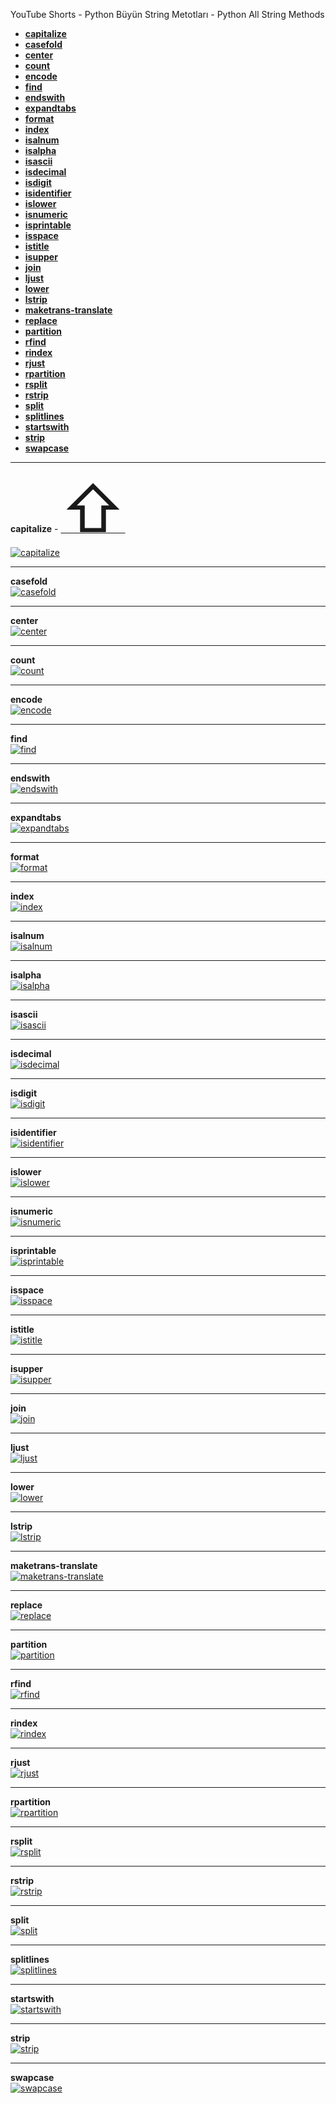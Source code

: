 YouTube Shorts - Python Büyün String Metotları - Python All String Methods
- <a href="#capitalize" id="toc-capitalize">**capitalize**</a>
- <a href="#casefold">**casefold**</a>
- <a href="#center">**center**</a>
- <a href="#count">**count**</a>
- <a href="#encode">**encode**</a>
- <a href="#find">**find**</a>
- <a href="#endswith">**endswith**</a>
- <a href="#expandtabs">**expandtabs**</a>
- <a href="#format">**format**</a>
- <a href="#index">**index**</a>
- <a href="#isalnum">**isalnum**</a>
- <a href="#isalpha">**isalpha**</a>
- <a href="#isascii">**isascii**</a>
- <a href="#isdecimal">**isdecimal**</a>
- <a href="#isdigit">**isdigit**</a>
- <a href="#isidentifier">**isidentifier**</a>
- <a href="#islower">**islower**</a>
- <a href="#isnumeric">**isnumeric**</a>
- <a href="#isprintable">**isprintable**</a>
- <a href="#isspace">**isspace**</a>
- <a href="#istitle">**istitle**</a>
- <a href="#isupper">**isupper**</a>
- <a href="#join">**join**</a>
- <a href="#ljust">**ljust**</a>
- <a href="#lower">**lower**</a>
- <a href="#lstrip">**lstrip**</a>
- <a href="#maketrans-translate">**maketrans-translate**</a>
- <a href="#replace">**replace**</a>
- <a href="#partition">**partition**</a>
- <a href="#rfind">**rfind**</a>
- <a href="#rindex">**rindex**</a>
- <a href="#rjust">**rjust**</a>
- <a href="#rpartition">**rpartition**</a>
- <a href="#rsplit">**rsplit**</a>
- <a href="#rstrip">**rstrip**</a>
- <a href="#split">**split**</a>
- <a href="#splitlines">**splitlines**</a>
- <a href="#startswith">**startswith**</a>
- <a href="#strip">**strip**</a>
- <a href="#swapcase">**swapcase**</a>


---
<span id = "capitalize">**capitalize**</span> - <a href="#toc-capitalize"><span style='font-size:100px;'>&#8679;</span></a><br>
[![capitalize](https://img.youtube.com/vi/g3JrPY3ogCw/0.jpg)](https://youtube.com/shorts/g3JrPY3ogCw "capitalize")
<br>

---
<span id = "casefold">**casefold**</span><br>
[![casefold](https://img.youtube.com/vi/Q2HslIP03pk/0.jpg)](https://youtube.com/shorts/Q2HslIP03pk "casefold")
<br>

---
<span id = "center">**center**</span><br>
[![center](https://img.youtube.com/vi/1fJgV2g4npU/0.jpg)](https://youtube.com/shorts/1fJgV2g4npU "center")
<br>

---
<span id = "count">**count**</span><br>
[![count](https://img.youtube.com/vi/intW7LeBVLw/0.jpg)](https://youtube.com/shorts/intW7LeBVLw "count")
<br>

---
<span id = "encode">**encode**</span><br>
[![encode](https://img.youtube.com/vi/IgCqZhqUvaQ/0.jpg)](https://youtube.com/shorts/IgCqZhqUvaQ "encode")
<br>

---
<span id = "find">**find**</span><br>
[![find](https://img.youtube.com/vi/RNMoIcRAUu4/0.jpg)](https://youtube.com/shorts/RNMoIcRAUu4 "find")
<br>

---
<span id = "endswith">**endswith**</span><br>
[![endswith](https://img.youtube.com/vi/2dKG7jLtthE/0.jpg)](https://youtube.com/shorts/2dKG7jLtthE "endswith")
<br>

---
<span id = "expandtabs">**expandtabs**</span><br>
[![expandtabs](https://img.youtube.com/vi/jAqfG2K-UpE/0.jpg)](https://youtube.com/shorts/jAqfG2K-UpE "expandtabs")
<br>

---
<span id = "format">**format**</span><br>
[![format](https://img.youtube.com/vi/q6gPgi4BExg/0.jpg)](https://youtube.com/shorts/q6gPgi4BExg "format")
<br>

---
<span id = "index">**index**</span><br>
[![index](https://img.youtube.com/vi/-k4f_dwbyGQ/0.jpg)](https://youtube.com/shorts/-k4f_dwbyGQ "index")
<br>

---
<span id = "isalnum">**isalnum**</span><br>
[![isalnum](https://img.youtube.com/vi/Qtc7J01EwMI/0.jpg)](https://youtube.com/shorts/Qtc7J01EwMI "isalnum")
<br>

---
<span id = "isalpha">**isalpha**</span><br>
[![isalpha](https://img.youtube.com/vi/bPQFNwlWRvg/0.jpg)](https://youtube.com/shorts/bPQFNwlWRvg "isalpha")
<br>

---
<span id = "isascii">**isascii**</span><br>
[![isascii](https://img.youtube.com/vi/0O5FCm3FiTw/0.jpg)](https://youtube.com/shorts/0O5FCm3FiTw "isascii")
<br>

---
<span id = "isdecimal">**isdecimal**</span><br>
[![isdecimal](https://img.youtube.com/vi/7SqyFEdcWKs/0.jpg)](https://youtube.com/shorts/7SqyFEdcWKs "isdecimal")
<br>

---
<span id = "isdigit">**isdigit**</span><br>
[![isdigit](https://img.youtube.com/vi/tbOOSu_I_TI/0.jpg)](https://youtube.com/shorts/tbOOSu_I_TI "isdigit")
<br>

---
<span id = "isidentifier">**isidentifier**</span><br>
[![isidentifier](https://img.youtube.com/vi/yQbHjZAyjpw/0.jpg)](https://youtube.com/shorts/yQbHjZAyjpw "isidentifier")
<br>

---
<span id = "islower">**islower**</span><br>
[![islower](https://img.youtube.com/vi/gV053lQpmfs/0.jpg)](https://youtube.com/shorts/gV053lQpmfs "islower")
<br>

---
<span id = "isnumeric">**isnumeric**</span><br>
[![isnumeric](https://img.youtube.com/vi//0.jpg)](https://youtube.com/shorts/ "isnumeric")
<br>

---
<span id = "isprintable">**isprintable**</span><br>
[![isprintable](https://img.youtube.com/vi/lsL0DpwwB0M/0.jpg)](https://youtube.com/shorts/lsL0DpwwB0M "isprintable")
<br>

---
<span id = "isspace">**isspace**</span><br>
[![isspace](https://img.youtube.com/vi//0.jpg)](https://youtube.com/shorts/ "isspace")
<br>

---
<span id = "istitle">**istitle**</span><br>
[![istitle](https://img.youtube.com/vi/q-8RstSK3fU/0.jpg)](https://youtube.com/shorts/q-8RstSK3fU "istitle")
<br>

---
<span id = "isupper">**isupper**</span><br>
[![isupper](https://img.youtube.com/vi/9lKT1qOs4wY/0.jpg)](https://youtube.com/shorts/9lKT1qOs4wY "isupper")
<br>

---
<span id = "join">**join**</span><br>
[![join](https://img.youtube.com/vi/0Rk4oeXDvCo/0.jpg)](https://youtube.com/shorts/0Rk4oeXDvCo "join")
<br>

---
<span id = "ljust">**ljust**</span><br>
[![ljust](https://img.youtube.com/vi/o8fnIx3Vr9A/0.jpg)](https://youtube.com/shorts/o8fnIx3Vr9A "ljust")
<br>

---
<span id = "lower">**lower**</span><br>
[![lower](https://img.youtube.com/vi/xolCoYpGtaY/0.jpg)](https://youtube.com/shorts/xolCoYpGtaY "lower")
<br>

---
<span id = "lstrip">**lstrip**</span><br>
[![lstrip](https://img.youtube.com/vi//0.jpg)](https://youtube.com/shorts/ "lstrip")
<br>

---
<span id = "maketrans-translate">**maketrans-translate**</span><br>
[![maketrans-translate](https://img.youtube.com/vi/uHsb4Cl7x-U/0.jpg)](https://youtube.com/shorts/uHsb4Cl7x-U "maketrans-translate")
<br>

---
<span id = "replace">**replace**</span><br>
[![replace](https://img.youtube.com/vi/xZ8_f_0RYg4/0.jpg)](https://youtube.com/shorts/xZ8_f_0RYg4 "replace")
<br>

---
<span id = "partition">**partition**</span><br>
[![partition](https://img.youtube.com/vi/xjPiRYaxopg/0.jpg)](https://youtube.com/shorts/xjPiRYaxopg "partition")
<br>

---
<span id = "rfind">**rfind**</span><br>
[![rfind](https://img.youtube.com/vi/T2X7H4xk9cY/0.jpg)](https://youtube.com/shorts/T2X7H4xk9cY "rfind")
<br>

---
<span id = "rindex">**rindex**</span><br>
[![rindex](https://img.youtube.com/vi/p7q974kGe20/0.jpg)](https://youtube.com/shorts/p7q974kGe20 "rindex")
<br>

---
<span id = "rjust">**rjust**</span><br>
[![rjust](https://img.youtube.com/vi/EpSie-CaGno/0.jpg)](https://youtube.com/shorts/EpSie-CaGno "rjust")
<br>

---
<span id = "rpartition">**rpartition**</span><br>
[![rpartition](https://img.youtube.com/vi/tghTCwsNu6w/0.jpg)](https://youtube.com/shorts/tghTCwsNu6w "rpartition")
<br>

---
<span id = "rsplit">**rsplit**</span><br>
[![rsplit](https://img.youtube.com/vi/FejTINNwpVk/0.jpg)](https://youtube.com/shorts/FejTINNwpVk "rsplit")
<br>

---
<span id = "rstrip">**rstrip**</span><br>
[![rstrip](https://img.youtube.com/vi/czKJ2TJqhGg/0.jpg)](https://youtube.com/shorts/czKJ2TJqhGg "rstrip")
<br>

---
<span id = "split">**split**</span><br>
[![split](https://img.youtube.com/vi/pbx3kzqplx0/0.jpg)](https://youtube.com/shorts/pbx3kzqplx0 "split")
<br>

---
<span id = "splitlines">**splitlines**</span><br>
[![splitlines](https://img.youtube.com/vi/qWjlhEIknB4/0.jpg)](https://youtube.com/shorts/qWjlhEIknB4 "splitlines")
<br>

---
<span id = "startswith">**startswith**</span><br>
[![startswith](https://img.youtube.com/vi/6tR3RDENYYI/0.jpg)](https://youtube.com/shorts/6tR3RDENYYI "startswith")
<br>

---
<span id = "strip">**strip**</span><br>
[![strip](https://img.youtube.com/vi/dYF0XjR9yf8/0.jpg)](https://youtube.com/shorts/dYF0XjR9yf8 "strip")
<br>

---
<span id = "swapcase">**swapcase**</span><br>
[![swapcase](https://img.youtube.com/vi/Fc27Nu45WaA/0.jpg)](https://youtube.com/shorts/Fc27Nu45WaA "swapcase")
<br>


